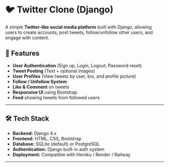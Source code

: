 # 🐦 Twitter Clone (Django)

A simple **Twitter-like social media platform** built with Django, allowing users to create accounts, post tweets, follow/unfollow other users, and engage with content.

## 🚀 Features

- **User Authentication** (Sign up, Login, Logout, Password reset)
- **Tweet Posting** (Text + optional images)
- **User Profiles** (View tweets by user, bio, and profile picture)
- **Follow / Unfollow System**
- **Like & Comment** on tweets
- **Responsive UI** using Bootstrap
- **Feed** showing tweets from followed users

---

## 🛠️ Tech Stack

- **Backend:** Django 4.x
- **Frontend:** HTML, CSS, Bootstrap
- **Database:** SQLite (default) or PostgreSQL
- **Authentication:** Django built-in auth system
- **Deployment:** Compatible with Heroku / Render / Railway

---


